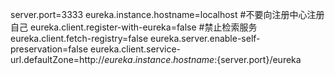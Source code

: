 server.port=3333
eureka.instance.hostname=localhost
#不要向注册中心注册自己
eureka.client.register-with-eureka=false
#禁止检索服务
eureka.client.fetch-registry=false
eureka.server.enable-self-preservation=false
eureka.client.service-url.defaultZone=http://${eureka.instance.hostname}:${server.port}/eureka